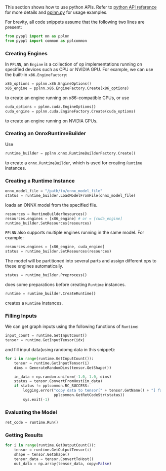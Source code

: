 This section shows how to use python APIs. Refer to [python API reference](python-api-reference.md) for more details and [pplnn.py](../../tools/pplnn.py) for usage examples.

For brevity, all code snippets assume that the following two lines are present:

```python
from pyppl import nn as pplnn
from pyppl import common as pplcommon
```

### Creating Engines

In `PPLNN`, an `Engine` is a collection of op implementations running on specified devices such as CPU or NVIDIA GPU. For example, we can use the built-in `x86.EngineFactory`:

```python
x86_options = pplnn.x86.EngineOptions()
x86_engine = pplnn.x86.EngineFactory.Create(x86_options)
```

to create an engine running on x86-compatible CPUs, or use

```python
cuda_options = pplnn.cuda.EngineOptions()
cuda_engine = pplnn.cuda.EngineFactory.Create(cuda_options)
```

to create an engine running on NVIDIA GPUs.

### Creating an OnnxRuntimeBuilder

Use

```python
runtime_builder = pplnn.onnx.RuntimeBuilderFactory.Create()
```

to create a `onnx.RuntimeBuilder`, which is used for creating `Runtime` instances.

### Creating a Runtime Instance

```python
onnx_model_file = "/path/to/onnx_model_file"
status = runtime_builder.LoadModelFromFile(onnx_model_file)
```

loads an ONNX model from the specified file.

```python
resources = RuntimeBuilderResources()
resources.engines = [x86_engine] # or = [cuda_engine]
runtime_builder.SetResources(resources)
```

`PPLNN` also supports multiple engines running in the same model. For example:

```python
resources.engines = [x86_engine, cuda_engine]
status = runtime_builder.SetResources(resources)
```

The model will be partitioned into several parts and assign different ops to these engines automatically.

```python
status = runtime_builder.Preprocess()
```

does some preparations before creating `Runtime` instances.

```python
runtime = runtime_builder.CreateRuntime()
```

creates a `Runtime` instances.

### Filling Inputs

We can get graph inputs using the following functions of `Runtime`:

```python
input_count = runtime.GetInputCount()
tensor = runtime.GetInputTensor(idx)
```

and fill input data(using randomg data in this snippet):

```python
for i in range(runtime.GetInputCount()):
    tensor = runtime.GetInputTensor(i)
    dims = GenerateRandomDims(tensor.GetShape())

    in_data = np.random.uniform(-1.0, 1.0, dims)
    status = tensor.ConvertFromHost(in_data)
    if status != pplcommon.RC_SUCCESS:
        logging.error("copy data to tensor[" + tensor.GetName() + "] failed: " +
                      pplcommon.GetRetCodeStr(status))
        sys.exit(-1)
```

### Evaluating the Model

```python
ret_code = runtime.Run()
```

### Getting Results

```python
for i in range(runtime.GetOutputCount()):
    tensor = runtime.GetOutputTensor(i)
    shape = tensor.GetShape()
    tensor_data = tensor.ConvertToHost()
    out_data = np.array(tensor_data, copy=False)
```
